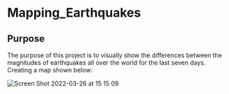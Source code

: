 # Mapping_Earthquakes

## Purpose
The purpose of this project is to visually show the differences between the magnitudes of earthquakes all over the world for the last seven days. Creating a map shown below: 

![Screen Shot 2022-03-26 at 15 15 09](https://user-images.githubusercontent.com/94089680/160253888-cb745b08-7e82-4c88-a6a8-89eb61b7de8b.png)
